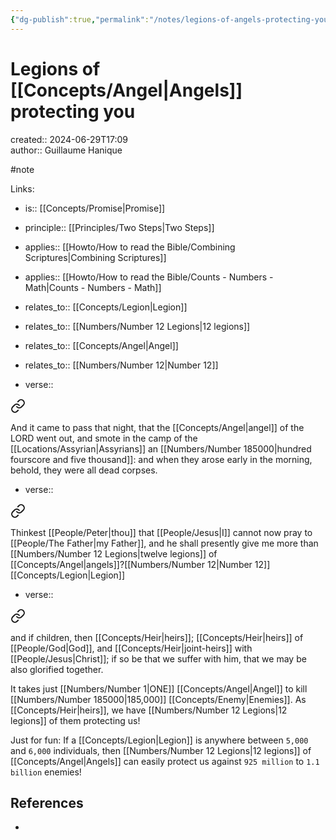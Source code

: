 ```yaml
---
{"dg-publish":true,"permalink":"/notes/legions-of-angels-protecting-you/"}
---
```



# Legions of [[Concepts/Angel\|Angels]] protecting you

created:: 2024-06-29T17:09  
author:: Guillaume Hanique

#note

Links:

- is:: [[Concepts/Promise\|Promise]]
- principle:: [[Principles/Two Steps\|Two Steps]]
- applies:: [[Howto/How to read the Bible/Combining Scriptures\|Combining Scriptures]]
- applies:: [[Howto/How to read the Bible/Counts - Numbers - Math\|Counts - Numbers - Math]]
- relates_to:: [[Concepts/Legion\|Legion]]
- relates_to:: [[Numbers/Number 12 Legions\|12 legions]]
- relates_to:: [[Concepts/Angel\|Angel]]
- relates_to:: [[Numbers/Number 12\|Number 12]]

- verse:: 
<div class="transclusion internal-embed is-loaded"><a class="markdown-embed-link" href="/scripture/kjv/2-kings-kjv/2-kings-19-kjv/2-kings-19-35-kjv/" aria-label="Open link"><svg xmlns="http://www.w3.org/2000/svg" width="24" height="24" viewBox="0 0 24 24" fill="none" stroke="currentColor" stroke-width="2" stroke-linecap="round" stroke-linejoin="round" class="svg-icon lucide-link"><path d="M10 13a5 5 0 0 0 7.54.54l3-3a5 5 0 0 0-7.07-7.07l-1.72 1.71"></path><path d="M14 11a5 5 0 0 0-7.54-.54l-3 3a5 5 0 0 0 7.07 7.07l1.71-1.71"></path></svg></a><div class="markdown-embed">



And it came to pass that night, that the [[Concepts/Angel\|angel]] of the LORD went out, and smote in the camp of the [[Locations/Assyrian\|Assyrians]] an [[Numbers/Number 185000\|hundred fourscore and five thousand]]: and when they arose early in the morning, behold, they were all dead corpses.


</div></div>

- verse:: 
<div class="transclusion internal-embed is-loaded"><a class="markdown-embed-link" href="/scripture/kjv/matthew-kjv/matthew-26-kjv/matthew-26-53-kjv/" aria-label="Open link"><svg xmlns="http://www.w3.org/2000/svg" width="24" height="24" viewBox="0 0 24 24" fill="none" stroke="currentColor" stroke-width="2" stroke-linecap="round" stroke-linejoin="round" class="svg-icon lucide-link"><path d="M10 13a5 5 0 0 0 7.54.54l3-3a5 5 0 0 0-7.07-7.07l-1.72 1.71"></path><path d="M14 11a5 5 0 0 0-7.54-.54l-3 3a5 5 0 0 0 7.07 7.07l1.71-1.71"></path></svg></a><div class="markdown-embed">



Thinkest [[People/Peter\|thou]] that [[People/Jesus\|I]] cannot now pray to [[People/The Father\|my Father]], and he shall presently give me more than [[Numbers/Number 12 Legions\|twelve legions]] of [[Concepts/Angel\|angels]]?[[Numbers/Number 12\|Number 12]][[Concepts/Legion\|Legion]]


</div></div>

- verse:: 
<div class="transclusion internal-embed is-loaded"><a class="markdown-embed-link" href="/scripture/kjv/romans-kjv/romans-8-kjv/romans-8-17-kjv/" aria-label="Open link"><svg xmlns="http://www.w3.org/2000/svg" width="24" height="24" viewBox="0 0 24 24" fill="none" stroke="currentColor" stroke-width="2" stroke-linecap="round" stroke-linejoin="round" class="svg-icon lucide-link"><path d="M10 13a5 5 0 0 0 7.54.54l3-3a5 5 0 0 0-7.07-7.07l-1.72 1.71"></path><path d="M14 11a5 5 0 0 0-7.54-.54l-3 3a5 5 0 0 0 7.07 7.07l1.71-1.71"></path></svg></a><div class="markdown-embed">



and if children, then [[Concepts/Heir\|heirs]]; [[Concepts/Heir\|heirs]] of [[People/God\|God]], and [[Concepts/Heir\|joint-heirs]] with [[People/Jesus\|Christ]]; if so be that we suffer with him, that we may be also glorified together.


</div></div>


It takes just [[Numbers/Number 1\|ONE]] [[Concepts/Angel\|Angel]] to kill [[Numbers/Number 185000\|185,000]] [[Concepts/Enemy\|Enemies]]. As [[Concepts/Heir\|heirs]], we have [[Numbers/Number 12 Legions\|12 legions]] of them protecting us!

Just for fun: If a [[Concepts/Legion\|Legion]] is anywhere between `5,000` and `6,000` individuals, then [[Numbers/Number 12 Legions\|12 legions]] of [[Concepts/Angel\|Angels]] can easily protect us against `925 million` to `1.1 billion` enemies!

## References

- 
